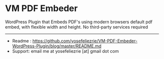 # VM PDF Embeder

WordPress Plugin that Embeds PDF's using modern browsers default pdf embed, with flexible width and height. No third-party services required

-----------------------

* Readme : https://github.com/yosefeliezrie/VM-PDF-Embeder-WordPress-Plugin/blog/master/README.md
* Support: email me at yosefeliezrie [at] gmail dot com
